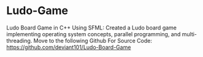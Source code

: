 # Ludo-Game
Ludo Board Game in C++ Using SFML: Created a Ludo board game implementing operating system concepts, parallel programming, and multi-threading. Move to the following Github For Source Code:  https://github.com/deviant101/Ludo-Board-Game
